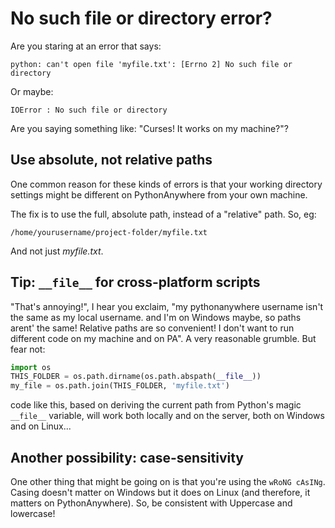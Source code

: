 
<!--
.. title: No such file or Directory?
.. slug: NoSuchFileOrDirectory
.. date: 2016-12-17 14:35:28 UTC+01:00
.. tags:
.. category:
.. link:
.. description:
.. type: text
-->


# No such file or directory error?

Are you staring at an error that says:

```text
python: can't open file 'myfile.txt': [Errno 2] No such file or directory
```

Or maybe:

```text
IOError : No such file or directory
```


Are you saying something like: "Curses!  It works on my machine?"?


## Use absolute, not relative paths

One common reason for these kinds of errors is that your working directory settings might be different on PythonAnywhere from your own machine.

The fix is to use the full, absolute path, instead of a "relative" path.  So, eg:

    /home/yourusername/project-folder/myfile.txt

And not just *myfile.txt*.


## Tip: `__file__` for cross-platform scripts

"That's annoying!", I hear you exclaim, "my pythonanywhere username isn't the same as my local username.  and I'm on Windows maybe, so paths arent' the same!  Relative paths are so convenient! I don't want to run different code on my machine and on PA". A very reasonable grumble. But fear not:


```python
import os
THIS_FOLDER = os.path.dirname(os.path.abspath(__file__))
my_file = os.path.join(THIS_FOLDER, 'myfile.txt')
```

code like this, based on deriving the current path from Python's magic
`__file__` variable, will work both locally and on the server, both on
Windows and on Linux...


## Another possibility: case-sensitivity

One other thing that might be going on is that you're using the `wRoNG cAsINg`.
Casing doesn't matter on Windows but it does on Linux (and therefore, it
matters on PythonAnywhere).  So, be consistent with Uppercase and lowercase!

